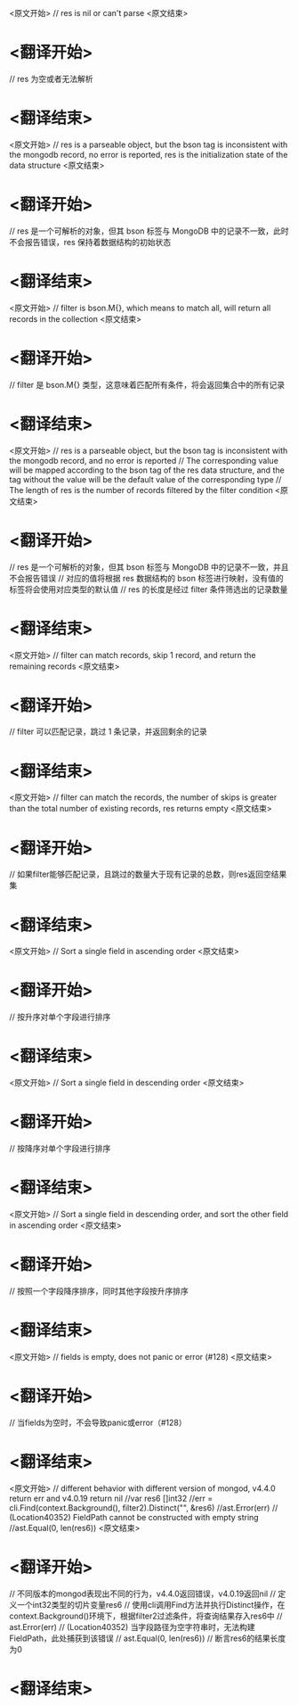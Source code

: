 
<原文开始>
// res is nil or can't parse
<原文结束>

# <翻译开始>
// res 为空或者无法解析
# <翻译结束>


<原文开始>
// res is a parseable object, but the bson tag is inconsistent with the mongodb record, no error is reported, res is the initialization state of the data structure
<原文结束>

# <翻译开始>
// res 是一个可解析的对象，但其 bson 标签与 MongoDB 中的记录不一致，此时不会报告错误，res 保持着数据结构的初始状态
# <翻译结束>


<原文开始>
// filter is bson.M{}, which means to match all, will return all records in the collection
<原文结束>

# <翻译开始>
// filter 是 bson.M{} 类型，这意味着匹配所有条件，将会返回集合中的所有记录
# <翻译结束>


<原文开始>
	// res is a parseable object, but the bson tag is inconsistent with the mongodb record, and no error is reported
	// The corresponding value will be mapped according to the bson tag of the res data structure, and the tag without the value will be the default value of the corresponding type
	// The length of res is the number of records filtered by the filter condition
<原文结束>

# <翻译开始>
// res 是一个可解析的对象，但其 bson 标签与 MongoDB 中的记录不一致，并且不会报告错误
// 对应的值将根据 res 数据结构的 bson 标签进行映射，没有值的标签将会使用对应类型的默认值
// res 的长度是经过 filter 条件筛选出的记录数量
# <翻译结束>


<原文开始>
// filter can match records, skip 1 record, and return the remaining records
<原文结束>

# <翻译开始>
// filter 可以匹配记录，跳过 1 条记录，并返回剩余的记录
# <翻译结束>


<原文开始>
// filter can match the records, the number of skips is greater than the total number of existing records, res returns empty
<原文结束>

# <翻译开始>
// 如果filter能够匹配记录，且跳过的数量大于现有记录的总数，则res返回空结果集
# <翻译结束>


<原文开始>
// Sort a single field in ascending order
<原文结束>

# <翻译开始>
// 按升序对单个字段进行排序
# <翻译结束>


<原文开始>
// Sort a single field in descending order
<原文结束>

# <翻译开始>
// 按降序对单个字段进行排序
# <翻译结束>


<原文开始>
// Sort a single field in descending order, and sort the other field in ascending order
<原文结束>

# <翻译开始>
// 按照一个字段降序排序，同时其他字段按升序排序
# <翻译结束>


<原文开始>
// fields is empty, does not panic or error (#128)
<原文结束>

# <翻译开始>
// 当fields为空时，不会导致panic或error（#128）
# <翻译结束>


<原文开始>
	// different behavior with different version of mongod, v4.4.0 return err and v4.0.19 return nil
	//var res6 []int32
	//err = cli.Find(context.Background(), filter2).Distinct("", &res6)
	//ast.Error(err) // (Location40352) FieldPath cannot be constructed with empty string
	//ast.Equal(0, len(res6))
<原文结束>

# <翻译开始>
// 不同版本的mongod表现出不同的行为，v4.4.0返回错误，v4.0.19返回nil
// 定义一个int32类型的切片变量res6
// 使用cli调用Find方法并执行Distinct操作，在context.Background()环境下，根据filter2过滤条件，将查询结果存入res6中
// ast.Error(err) // (Location40352) 当字段路径为空字符串时，无法构建FieldPath，此处捕获到该错误
// ast.Equal(0, len(res6)) // 断言res6的结果长度为0
# <翻译结束>

